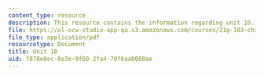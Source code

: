 ```yaml
---
content_type: resource
description: This resource contains the information regarding unit 10.
file: https://ol-ocw-studio-app-qa.s3.amazonaws.com/courses/21g-103-chinese-iii-regular-fall-2005/f878e8ec8e3e9f602fa470f6aab068ae_MIT21G_103F05_10_2.pdf
file_type: application/pdf
resourcetype: Document
title: Unit 10
uid: f878e8ec-8e3e-9f60-2fa4-70f6aab068ae
---
```

